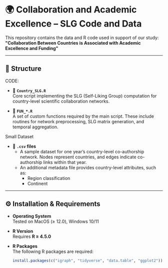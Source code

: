 # 🌍 Collaboration and Academic Excellence – SLG Code and Data

This repository contains the data and R code used in support of our study:  
**"Collaboration Between Countries is Associated with Academic Excellence and Funding"** 

---

## 📁 Structure

CODE:
- 🔹 **`Country_SLG.R`**  
  Core script implementing the SLG (Self-Liking Group) computation for country-level scientific collaboration networks.

- 🔹 **`FUN_*.R`**  
  A set of custom functions required by the main script. These include routines for network preprocessing, SLG matrix generation, and temporal aggregation.

Small Dataset
- 🔹 **`.csv` files**  
  - A sample dataset for one year’s country-level co-authorship network. Nodes represent countries, and edges indicate co-authorship links within that year.  
  - An additional metadata file provides country-level attributes, such as:
    - Region classification  
    - Continent 

---

## ⚙️ Installation & Requirements

- **Operating System**  
  Tested on MacOS (≥ 12.0), Windows 10/11

- **R Version**  
  Requires **R ≥ 4.5.0**

- **R Packages**  
  The following R packages are required:
  ```r
  install.packages(c("igraph", "tidyverse", "data.table", "ggplot2"))

